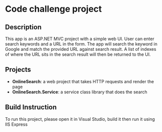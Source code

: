 # Code challenge project

## Description
This app is an ASP.NET MVC project with a simple web UI. User can enter search keywords and a URL in the form. The app will search the keyword in Google and match the provided URL against search result. A list of indexes of where the URL sits in the search result will then be returned to the UI. 

## Projects
- **OnlineSearch**: a web project that takes HTTP requests and render the page
- **OnlineSearch.Service**: a service class library that does the search

## Build Instruction
To run this project, please open it in Visual Studio, build it then run it using IIS Express